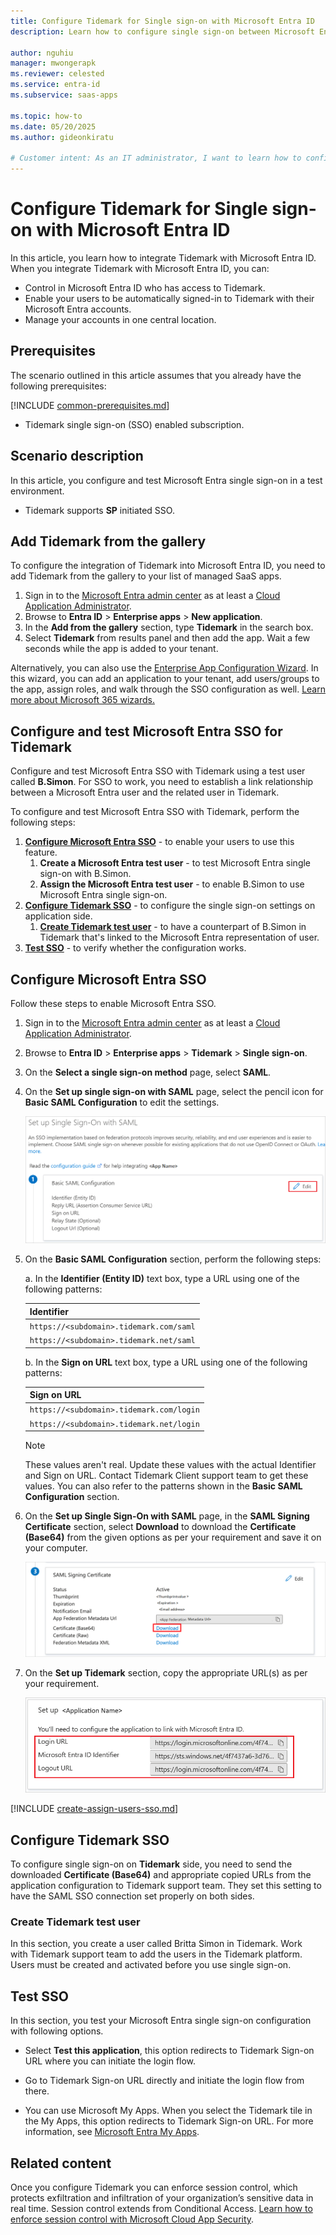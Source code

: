 ```yaml
---
title: Configure Tidemark for Single sign-on with Microsoft Entra ID
description: Learn how to configure single sign-on between Microsoft Entra ID and Tidemark.

author: nguhiu
manager: mwongerapk
ms.reviewer: celested
ms.service: entra-id
ms.subservice: saas-apps

ms.topic: how-to
ms.date: 05/20/2025
ms.author: gideonkiratu

# Customer intent: As an IT administrator, I want to learn how to configure single sign-on between Microsoft Entra ID and Tidemark so that I can control who has access to Tidemark, enable automatic sign-in with Microsoft Entra accounts, and manage my accounts in one central location.
---
```

# Configure Tidemark for Single sign-on with Microsoft Entra ID

In this article,  you learn how to integrate Tidemark with Microsoft Entra ID. When you integrate Tidemark with Microsoft Entra ID, you can:

* Control in Microsoft Entra ID who has access to Tidemark.
* Enable your users to be automatically signed-in to Tidemark with their Microsoft Entra accounts.
* Manage your accounts in one central location.

## Prerequisites
The scenario outlined in this article assumes that you already have the following prerequisites:

[!INCLUDE [common-prerequisites.md](~/identity/saas-apps/includes/common-prerequisites.md)]
* Tidemark single sign-on (SSO) enabled subscription.

## Scenario description

In this article,  you configure and test Microsoft Entra single sign-on in a test environment.

* Tidemark supports **SP** initiated SSO.

## Add Tidemark from the gallery

To configure the integration of Tidemark into Microsoft Entra ID, you need to add Tidemark from the gallery to your list of managed SaaS apps.

1. Sign in to the [Microsoft Entra admin center](https://entra.microsoft.com) as at least a [Cloud Application Administrator](~/identity/role-based-access-control/permissions-reference.md#cloud-application-administrator).
1. Browse to **Entra ID** > **Enterprise apps** > **New application**.
1. In the **Add from the gallery** section, type **Tidemark** in the search box.
1. Select **Tidemark** from results panel and then add the app. Wait a few seconds while the app is added to your tenant.

 Alternatively, you can also use the [Enterprise App Configuration Wizard](https://portal.office.com/AdminPortal/home?Q=Docs#/azureadappintegration). In this wizard, you can add an application to your tenant, add users/groups to the app, assign roles, and walk through the SSO configuration as well. [Learn more about Microsoft 365 wizards.](/microsoft-365/admin/misc/azure-ad-setup-guides)

<a name='configure-and-test-azure-ad-sso-for-tidemark'></a>

## Configure and test Microsoft Entra SSO for Tidemark

Configure and test Microsoft Entra SSO with Tidemark using a test user called **B.Simon**. For SSO to work, you need to establish a link relationship between a Microsoft Entra user and the related user in Tidemark.

To configure and test Microsoft Entra SSO with Tidemark, perform the following steps:

1. **[Configure Microsoft Entra SSO](#configure-azure-ad-sso)** - to enable your users to use this feature.
    1. **Create a Microsoft Entra test user** - to test Microsoft Entra single sign-on with B.Simon.
    1. **Assign the Microsoft Entra test user** - to enable B.Simon to use Microsoft Entra single sign-on.
1. **[Configure Tidemark SSO](#configure-tidemark-sso)** - to configure the single sign-on settings on application side.
    1. **[Create Tidemark test user](#create-tidemark-test-user)** - to have a counterpart of B.Simon in Tidemark that's linked to the Microsoft Entra representation of user.
1. **[Test SSO](#test-sso)** - to verify whether the configuration works.

<a name='configure-azure-ad-sso'></a>

## Configure Microsoft Entra SSO

Follow these steps to enable Microsoft Entra SSO.

1. Sign in to the [Microsoft Entra admin center](https://entra.microsoft.com) as at least a [Cloud Application Administrator](~/identity/role-based-access-control/permissions-reference.md#cloud-application-administrator).
1. Browse to **Entra ID** > **Enterprise apps** > **Tidemark** > **Single sign-on**.
1. On the **Select a single sign-on method** page, select **SAML**.
1. On the **Set up single sign-on with SAML** page, select the pencil icon for **Basic SAML Configuration** to edit the settings.

   ![Edit Basic SAML Configuration](common/edit-urls.png)

1. On the **Basic SAML Configuration** section, perform the following steps:

    a. In the **Identifier (Entity ID)** text box, type a URL using one of the following patterns:

	| **Identifier** |
	|------|
	| `https://<subdomain>.tidemark.com/saml` |
	| `https://<subdomain>.tidemark.net/saml` |

	b. In the **Sign on URL** text box, type a URL using one of the following patterns:

	| **Sign on URL** |
	|------|
	| `https://<subdomain>.tidemark.com/login` |
	| `https://<subdomain>.tidemark.net/login` |

	> [!NOTE]
	> These values aren't real. Update these values with the actual Identifier and Sign on URL. Contact Tidemark Client support team to get these values. You can also refer to the patterns shown in the **Basic SAML Configuration** section.

1. On the **Set up Single Sign-On with SAML** page, in the **SAML Signing Certificate** section, select **Download** to download the **Certificate (Base64)** from the given options as per your requirement and save it on your computer.

	![The Certificate download link](common/certificatebase64.png)

1. On the **Set up Tidemark** section, copy the appropriate URL(s) as per your requirement.

	![Copy configuration URLs](common/copy-configuration-urls.png)

<a name='create-an-azure-ad-test-user'></a>

[!INCLUDE [create-assign-users-sso.md](~/identity/saas-apps/includes/create-assign-users-sso.md)]

## Configure Tidemark SSO

To configure single sign-on on **Tidemark** side, you need to send the downloaded **Certificate (Base64)** and appropriate copied URLs from the application configuration to Tidemark support team. They set this setting to have the SAML SSO connection set properly on both sides.

### Create Tidemark test user

In this section, you create a user called Britta Simon in Tidemark. Work with Tidemark support team to add the users in the Tidemark platform. Users must be created and activated before you use single sign-on.

## Test SSO 

In this section, you test your Microsoft Entra single sign-on configuration with following options. 

* Select **Test this application**, this option redirects to Tidemark Sign-on URL where you can initiate the login flow. 

* Go to Tidemark Sign-on URL directly and initiate the login flow from there.

* You can use Microsoft My Apps. When you select the Tidemark tile in the My Apps, this option redirects to Tidemark Sign-on URL. For more information, see [Microsoft Entra My Apps](/azure/active-directory/manage-apps/end-user-experiences#azure-ad-my-apps).

## Related content

Once you configure Tidemark you can enforce session control, which protects exfiltration and infiltration of your organization’s sensitive data in real time. Session control extends from Conditional Access. [Learn how to enforce session control with Microsoft Cloud App Security](/cloud-app-security/proxy-deployment-aad).
